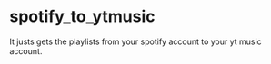 # spotify_to_ytmusic
It justs gets the playlists from your spotify account to your yt music account. 
